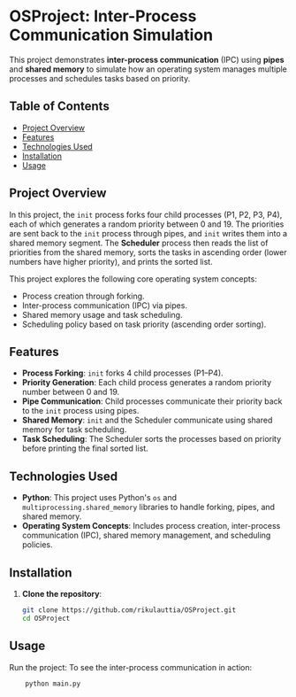 # OSProject: Inter-Process Communication Simulation

This project demonstrates **inter-process communication** (IPC) using **pipes** and **shared memory** to simulate how an operating system manages multiple processes and schedules tasks based on priority.

## Table of Contents
- [Project Overview](#project-overview)
- [Features](#features)
- [Technologies Used](#technologies-used)
- [Installation](#installation)
- [Usage](#usage)

## Project Overview
In this project, the `init` process forks four child processes (P1, P2, P3, P4), each of which generates a random priority between 0 and 19. The priorities are sent back to the `init` process through pipes, and `init` writes them into a shared memory segment. The **Scheduler** process then reads the list of priorities from the shared memory, sorts the tasks in ascending order (lower numbers have higher priority), and prints the sorted list.

This project explores the following core operating system concepts:
- Process creation through forking.
- Inter-process communication (IPC) via pipes.
- Shared memory usage and task scheduling.
- Scheduling policy based on task priority (ascending order sorting).

## Features
- **Process Forking**: `init` forks 4 child processes (P1–P4).
- **Priority Generation**: Each child process generates a random priority number between 0 and 19.
- **Pipe Communication**: Child processes communicate their priority back to the `init` process using pipes.
- **Shared Memory**: `init` and the Scheduler communicate using shared memory for task scheduling.
- **Task Scheduling**: The Scheduler sorts the processes based on priority before printing the final sorted list.

## Technologies Used
- **Python**: This project uses Python's `os` and `multiprocessing.shared_memory` libraries to handle forking, pipes, and shared memory.
- **Operating System Concepts**: Includes process creation, inter-process communication (IPC), shared memory management, and scheduling policies.

## Installation

1. **Clone the repository**:
   ```bash
   git clone https://github.com/rikulauttia/OSProject.git
   cd OSProject

## Usage
Run the project: To see the inter-process communication in action:
```bash
    python main.py
